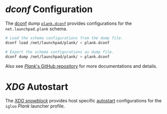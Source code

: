 # _dconf_ Configuration

The [dconf][] dump [`plank.dconf`][blob-plank.dconf] provides configurations for the `net.launchpad.plank` schema.

```sh
# Load the schema configurations from the dump file.
dconf load /net/launchpad/plank/ < plank.dconf

# Export the schema configurations as dump file.
dconf dump /net/launchpad/plank/ > plank.dconf
```

Also see [_Plank_'s GitHub repository][ricotz/plank] for more documentations and details.

# _XDG_ Autostart

The [_XDG_ _snowblock_][tree-sb-xdg] provides host specific [autostart][archw-xdg_autostart] configurations for the `igloo` _Plank_ launcher profile.

[archw-plank]: https://wiki.archlinux.org/index.php/Plank
[archw-xdg_autostart]: https://wiki.archlinux.org/index.php/XDG_Autostart
[blob-plank.dconf]: https://github.com/arcticicestudio/igloo/blob/master/snowblocks/plank/plank.dconf
[dconf]: https://wiki.gnome.org/Projects/dconf
[ricotz/plank]: https://github.com/ricotz/plank
[tree-sb-xdg-autostart]: https://github.com/arcticicestudio/igloo/tree/master/snowblocks/xdg/autostart
[tree-sb-xdg]: https://github.com/arcticicestudio/igloo/tree/master/snowblocks/xdg
